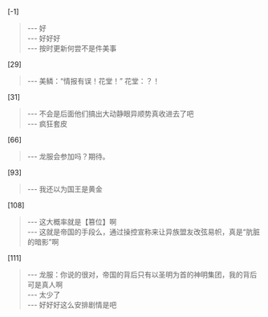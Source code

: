 
[-1] 
>--- 好<br>
>--- 好好好<br>
>--- 按时更新何尝不是件美事<br>

[29] 
>--- 美鳞：“情报有误！花堂！”
花堂：？！<br>

[31] 
>--- 不会是后面他们搞出大动静眼异顺势真收进去了吧<br>
>--- 疯狂套皮<br>

[66] 
>--- 龙服会参加吗？期待。<br>

[93] 
>--- 我还以为国王是黄金<br>

[108] 
>--- 这大概率就是【篡位】啊<br>
>--- 这就是帝国的手段么，通过操控宣称来让异族盟友改弦易帜，真是“肮脏的暗影”啊<br>

[111] 
>--- 龙服：你说的很对，帝国的背后只有以圣明为首的神明集团，我的背后可是真人啊<br>
>--- 太少了<br>
>--- 好好好这么安排剧情是吧<br>
